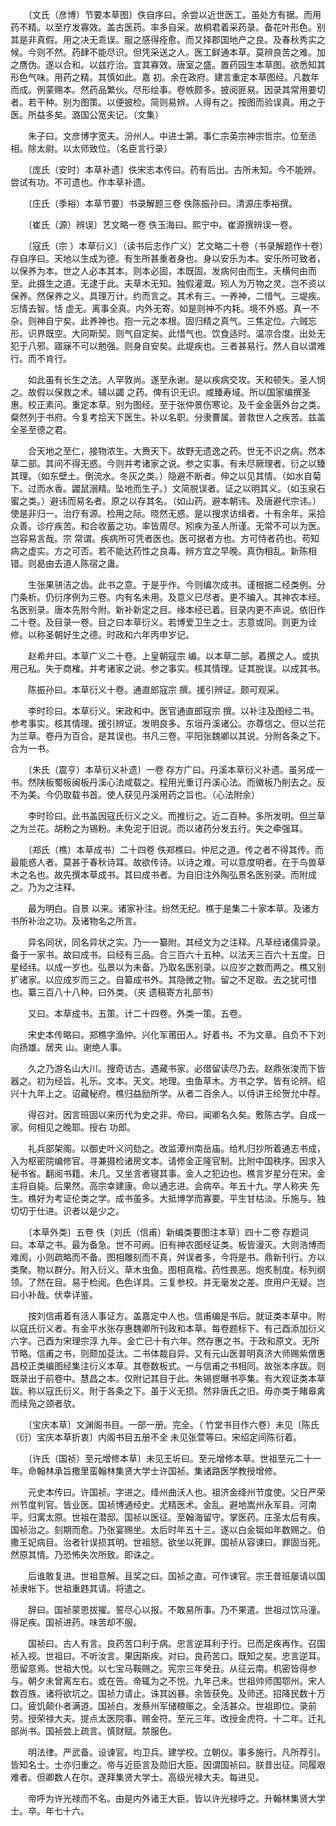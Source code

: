 <!-- { "loadSidebar": true } -->
　　〔文氏（彦博）节要本草图〕佚自序曰。余尝以近世医工。虽处方有据。而用药不精。以至疗发寡效。盖古医药。率多自采。故桐君着采药录。备花叶形色。别其是非真假。用之决无乖误。服之感得痊愈。而又择郡国地产之良。及春秋秀实之候。今则不然。药肆不能尽识。但凭采送之人。医工鲜通本草。莫辨良苦之难。加之赝伪。遂以合和。以兹疗治。宜其寡效。唐室之盛。置药园生本草图。欲悉知其形色气味。用药之精。其慎如此。嘉 初。余在政府。建言重定本草图经。凡数年而成。例蒙赐本。然药品繁伙。尽形绘事。卷帙颇多。披阅匪易。因录其常用要切者。若干种。别为图策。以便披检。简则易辨。人得有之。按图而验误真。用之于医。所益多矣。潞国公宽夫记。（文集）

　　朱子曰。文彦博字宽夫。汾州人。中进士第。事仁宗英宗神宗哲宗。位至丞相。除太尉。以太师致位。（名臣言行录）

　　〔庞氏（安时）本草补遗〕佚宋志本传曰。药有后出。古所未知。今不能辨。尝试有功。不可遗也。作本草补遗。

　　〔庄氏（季裕）本草节要〕书录解题三卷 佚陈振孙曰。清源庄季裕撰。

　　〔崔氏（源）辨误〕艺文略一卷 佚玉海曰。熙宁中。崔源撰辨误一卷。

　　〔寇氏（宗 ）本草衍义〕（读书后志作广义）艺文略二十卷（书录解题作十卷）存自序曰。天地以生成为德。有生所甚重者身也。身以安乐为本。安乐所可致者，以保养为本。世之人必本其本。则本必固，本既固。发病何由而生。夭横何由而至。此摄生之道。无逮于此。夫草木无知。独假灌溉。矧人为万物之灵。岂不资以保养。然保养之义。具理万计。约而言之。其术有三。一养神，二惜气。三堤疾。忘情去智。恬 虚无。离事全真。内外无寄。如是则神不内耗。境不外惑。真一不杂。则神自宁矣。此养神也。抱一元之本根。固归精之真气。三焦定位。六贼忘形。识界既空。大同斯契。则气自定矣。此惜气也。饮食适时。温凉合度。出处无犯于八邪。寤寐不可以勉强。则身自安矣。此堤疾也。三者甚易行。然人自以谓难行。而不肯行。

　　如此虽有长生之法。人罕敦尚。遂至永谢。是以疾病交攻。天和顿失。圣人悯之。故假以保救之术。辅以蠲 之药。俾有识无识。咸臻寿域。所以国家编撰圣惠。校正素问。重定本草。别为图经。至于张仲景伤寒论。及千金金匮外台之类。粲然列于书府。今复考拾天下医生。补以名职。分隶曹属。普救世人之疾苦。兹盖全圣至德之君。

　　合天地之至仁，接物浓生。大赉天下。故野无遗逸之药。世无不识之病。然本草二部。其间不得无惑。今则并考诸家之说。参之实事。有未尽厥理者。衍之以臻其理。（如东壁土。倒流水。冬灰之类。）隐避不断者。伸之以见其情。（如水自菊下。过而水香。鼹鼠溺精。坠地而生子。）文简脱误者。证之以明其义。（如玉泉石蜜之类。）避讳而易名者。原之以存其名。（如山药。避本朝讳。及唐避代宗讳。）使是非归一。治疗有源。检用之际。晓然无惑。是以搜求访缉者。十有余年。采拾众善。诊疗疾苦。和合收蓄之功。率皆周尽。矧疾为圣人所谨。无常不可以为医。岂容易言哉。宗 常谓。疾病所可凭者医也。医可据者方也。方可恃者药也。苟知病之虚实。方之可否。若不能达药性之良毒。辨方宜之早晚。真伪相乱。新陈相错。则曷由去道人陈宿之蛊。

　　生张果骈洁之齿。此书之意。于是乎作。今则编次成书。谨根据二经类例。分门条析。仍衍序例为三卷。内有名未用。及意义已尽者。更不编入。其神农本经。名医别录。唐本先附今附。新补新定之目。缘本经已着。目录内更不声说。依旧作二十卷。及目录一卷。目之曰本草衍义。若博爱卫生之士。志意或同。则更为诠修。以称圣朝好生之德。时政和六年丙申岁记。

　　赵希弁曰。本草广义二十卷。上皇朝寇宗 编。以本草二部。着撰之人。或执用己私。失于商榷。并考诸家之说。参之事实。核其情理。证其脱误。以成其书。

　　陈振孙曰。本草衍义十卷。通直郎寇宗 撰。援引辨证。颇可观采。

　　李时珍曰。本草衍义。宋政和中。医官通直郎寇宗 撰。以补注及图经二书。参考事实。核其情理。援引辨证。发明良多。东垣丹溪诸公。亦尊信之。但以兰花为兰草。卷丹为百合。是其误也。书凡三卷。平阳张魏卿以其说。分附各条之下。合为一书。

　　〔朱氏（震亨）本草衍义补遗〕一卷 存方广曰。丹溪本草衍义补遗。虽另成一书。然陕板蜀板闽板丹溪心法咸载之。程用光重订丹溪心法。而徽板乃削去之。反不为美。今仍取载书首。使人获见丹溪用药之旨也。（心法附余）

　　李时珍曰。此书盖因寇氏衍义之义。而推衍之。近二百种。多所发明。但兰草之为兰花。胡粉之为锡粉。未免泥于旧说。而以诸药分发五行。失之牵强耳。

　　〔郑氏（樵）本草成书〕二十四卷 佚郑樵曰。仲尼之道。传之者不得其传。而最能惑人者。莫甚于春秋诗耳。故欲传诗。以诗之难。可以意度明者。在于鸟兽草木之名也。故先撰本草成书。其曰成书者。为自旧注外陶弘景名医别录。而附成之。乃为之注释。

　　最为明白。自景 以来。诸家补注。纷然无纪。樵于是集二十家本草。及诸方书所补治之功。及诸物名之所言。

　　异名同状，同名异状之实。乃一一纂附。其经文为之注释。凡草经诸儒异录。备于一家书。故曰成书。曰经有三品。合三百六十五种。以法天三百六十五度。日星经纬。以成一岁也。弘景以为未备。乃取名医别录。以应岁之数而两之。樵又别扩诸家。以应成岁而三之。自纂成书外。其隐微之物。留之不足取。去之犹可惜也。纂三百八十八种。曰外类。（夹 遗稿寄方礼部书）

　　又曰。本草成书。五策。计二十四卷。外类一策。五卷。

　　宋史本传略曰。郑樵字渔仲。兴化军莆田人。好着书。不为文章。自负不下刘向扬雄。居夹 山。谢绝人事。

　　久之乃游名山大川。搜奇访古。遇藏书家。必借留读尽乃去。赵鼎张浚而下皆器之。初为经旨。礼乐。文本。天文。地理。虫鱼草木。方书之学。皆有论辨。绍兴十九年上之。诏藏秘府。樵归益励所学。从者二百余人。以侍讲王纶贺允中荐。

　　得召对。因言班固以来历代为史之非。帝曰。闻卿名久矣。敷陈古学。自成一家。何相见之晚耶。授右 功郎。

　　礼兵部架阁。以御史叶义问劾之。改监潭州南岳庙。给札归抄所着通志书成，入为枢密院编修官。寻兼摄检诸房文本。请修金正隆官制。比附中国秩序。因求入秘书省。翻阅书籍。未几。又坐言者寝其事。金人之犯边也。樵言岁星分在宋。金主将自毙。后果然。高宗幸建康。命以通志进。会病卒。年五十九。学人称夹 先生。樵好为考证伦类之学。成书虽多。大抵博学而寡要。平生甘枯淡。乐施与。独切切于仕进。识者以是少之。

　　〔本草外类〕五卷 佚〔刘氏（信甫）新编类要图注本草〕四十二卷 存题词曰。本草之书。最为备急。世不可阙。旧有神农图经证类。板皆漫灭。大则浩博而难阂，小则疏略而不备。图相雕刻而不真，舛误者多，今将是书。鼎新刊行。方以类聚。物以群分。附入衍义。草木虫鱼。图相真楷。药性畏恶。炮炙制度。标列纲领。了然在目。易于检阅。色色详具。三复参校。并无毫发之差。庶用户无疑。岂曰小补哉。伏幸详鉴。

　　按刘信甫着有活人事证方。盖嘉定中人也。信甫编是书后。就证类本草中。附以寇氏衍义者。有金平水张存惠魏卿所刊政和本草。每卷题标下。有己酉添加衍义六字。己酉为宋理宗淳 九年。金亡已十有六年。然存惠之书。于政和原文。无所节略。信甫之书，则颇加芟汰。二书体裁自异。又有元山医普明真济大师赐紫僧惠昌校正类编图经集注衍义本草。其卷数板式。一与信甫之书相同。故张本序跋。则既录出于前卷中。慧昌之本。仅附记其目于此。朱锡鬯曝书亭集。有大观证类本草跋。称以寇氏衍义。附于各条之下。虽于义无损。然非唐氏之旧。毋亦类于睹皋禽而续凫之颈者欤。

　　〔宝庆本草〕文渊阁书目。一部一册。完全。（ 竹堂书目作六卷）未见〔陈氏（衍）宝庆本草折衷〕内阁书目五册不全 未见张萱等曰。宋绍定间陈衍着。

　　〔许氏（国祯）至元增修本草〕未见王圻曰。至元增修本草。世祖至元二十一年。命翰林承旨撒里蛮翰林集贤大学士许国祯。集诸路医学教授增修。

　　元史本传曰。许国祯。字进之。绛州曲沃人也。祖济金绛州节度使。父日严荣州节度判官。皆业医。国祯博通经史。尤精医术。金乱。避地嵩州永军县。河南平。归寓太原。世祖在潜邸。国祯以医征。至翰海留守。掌医药。庄圣太后有疾。国祯治之。刻期而愈。乃张宴赐坐。太后时年五十三。遂以白金铤如年数赐之。伯撒王妃病目。治者针误损其明。世祖怒。欲坐以死罪。国祯从容谏曰。罪固当死。然原其情。乃恐怖失次所致。即诛之。

　　后谁敢复进。世祖意解。且奖之曰。国祯之直。可作谏官。宗王昔班屡请以国祯隶帐下。世祖重韪其请。将遣之。

　　辞曰。国祯蒙恩拔擢。誓尽心以报。不敢易所事。乃不果遣。世祖过饮马潼。得足疾。国祯进药。味苦却不服。

　　国祯曰。古人有言。良药苦口利于病。忠言逆耳利于行。已而足疾再作。召国祯入视。世祖曰。不听汝言。果因斯疾。对曰。良药苦口。既知之矣。忠言逆耳。愿留意焉。世祖大悦。以七宝马鞍赐之。宪宗三年癸丑。从征云南。机密皆得参与。朝夕未曾离左右。或在告。帝辄为之不悦。九年己未。世祖帅师围鄂州。宋人数百族。诸将欲坑之。国祯力请止。诛其凶暴。余皆获免。及师还。招降民数十万口。疲饥颠仆者满道。国祯白。发蔡州军储粮赈之。全活甚众。世祖即位。录前劳。授荣禄大夫。提点太医院事。赐金符。至元三年。改授金虎符。十二年。迁礼部尚书。国祯尝上疏言。慎财赋。禁服色。

　　明法律。严武备。设谏官。均卫兵。建学校。立朝仪。事多施行。凡所荐引。皆知名士。士亦归重之。帝与近臣言及勋旧大臣。因谓国祯曰。朕昔出征。同履艰难者。但卿数人在尔。遂拜集贤大学士。高级光禄大夫。每进见。

　　帝呼为许光禄而不名。由是内外诸王大臣。皆以许光禄呼之。升翰林集贤大学士。卒。年七十六。

